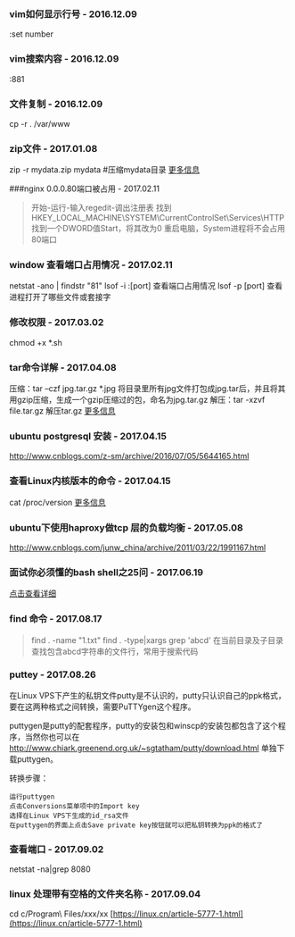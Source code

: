 ### vim如何显示行号 - 2016.12.09
:set number

### vim搜索内容 - 2016.12.09
:881

### 文件复制 - 2016.12.09
cp -r . /var/www

### zip文件 - 2017.01.08
zip -r mydata.zip mydata #压缩mydata目录
[更多信息](http://www.cnblogs.com/lucyjiayou/archive/2011/12/25/2301046.html)

###nginx 0.0.0.80端口被占用 - 2017.02.11
>开始-运行-输入regedit-调出注册表
找到HKEY_LOCAL_MACHINE\SYSTEM\CurrentControlSet\Services\HTTP
找到一个DWORD值Start，将其改为0
重启电脑，System进程将不会占用80端口


### window 查看端口占用情况 - 2017.02.11
netstat -ano | findstr "81"
lsof -i :[port] 查看端口占用情况
lsof -p [port] 查看进程打开了哪些文件或套接字

### 修改权限 - 2017.03.02
chmod +x *.sh

### tar命令详解 - 2017.04.08
压缩：tar –czf jpg.tar.gz *.jpg   将目录里所有jpg文件打包成jpg.tar后，并且将其用gzip压缩，生成一个gzip压缩过的包，命名为jpg.tar.gz
解压：tar -xzvf file.tar.gz 解压tar.gz
[更多信息](http://blog.csdn.net/imyang2007/article/details/7634470)

### ubuntu postgresql 安装 - 2017.04.15
http://www.cnblogs.com/z-sm/archive/2016/07/05/5644165.html

### 查看Linux内核版本的命令 - 2017.04.15
cat /proc/version
[更多信息](http://www.cnblogs.com/hnrainll/archive/2011/06/08/2074957.html)

### ubuntu下使用haproxy做tcp 层的负载均衡 - 2017.05.08
http://www.cnblogs.com/junw_china/archive/2011/03/22/1991167.html

### 面试你必须懂的bash shell之25问 - 2017.06.19
[点击查看详细](http://www.tuicool.com/articles/vuQbM3v)

### find 命令 - 2017.08.17

>find . -name "1.txt"
>find . -type|xargs grep 'abcd'   在当前目录及子目录查找包含abcd字符串的文件行，常用于搜索代码

### puttey - 2017.08.26
在Linux VPS下产生的私钥文件putty是不认识的，putty只认识自己的ppk格式，要在这两种格式之间转换，需要PuTTYgen这个程序。

puttygen是putty的配套程序，putty的安装包和winscp的安装包都包含了这个程序，当然你也可以在 http://www.chiark.greenend.org.uk/~sgtatham/putty/download.html 单独下载puttygen。

转换步骤：

    运行puttygen
    点击Conversions菜单项中的Import key
    选择在Linux VPS下生成的id_rsa文件
    在puttygen的界面上点击Save private key按钮就可以把私钥转换为ppk的格式了

### 查看端口 - 2017.09.02
netstat -na|grep 8080

### linux 处理带有空格的文件夹名称 - 2017.09.04
cd c/Program\ Files/xxx/xx
[https://linux.cn/article-5777-1.html](https://linux.cn/article-5777-1.html)